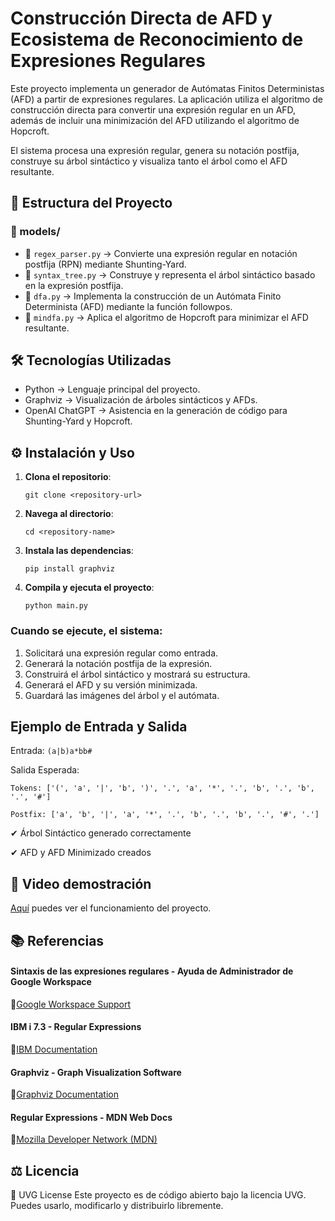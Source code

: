 # Construcción Directa de AFD y Ecosistema de Reconocimiento de Expresiones Regulares
Este proyecto implementa un generador de Autómatas Finitos Deterministas (AFD) a partir de expresiones regulares. La aplicación utiliza el algoritmo de construcción directa para convertir una expresión regular en un AFD, además de incluir una minimización del AFD utilizando el algoritmo de Hopcroft.

El sistema procesa una expresión regular, genera su notación postfija, construye su árbol sintáctico y visualiza tanto el árbol como el AFD resultante.

## 📁 Estructura del Proyecto
### 📂 models/
- 📄 ```regex_parser.py``` → Convierte una expresión regular en notación postfija (RPN) mediante Shunting-Yard.
- 📄 ```syntax_tree.py``` → Construye y representa el árbol sintáctico basado en la expresión postfija.
- 📄 ```dfa.py``` → Implementa la construcción de un Autómata Finito Determinista (AFD) mediante la función followpos.
- 📄 ```mindfa.py``` → Aplica el algoritmo de Hopcroft para minimizar el AFD resultante.

## 🛠 Tecnologías Utilizadas
- Python → Lenguaje principal del proyecto.
- Graphviz → Visualización de árboles sintácticos y AFDs.
- OpenAI ChatGPT → Asistencia en la generación de código para Shunting-Yard y Hopcroft.

## ⚙️ Instalación y Uso
1. **Clona el repositorio**:
    ```
   git clone <repository-url>
    ```
3. **Navega al directorio**:
   ```
   cd <repository-name>
   ```
5. **Instala las dependencias**:
    ```
   pip install graphviz
    ```
3. **Compila y ejecuta el proyecto**:
    ```
   python main.py
    ```

### Cuando se ejecute, el sistema:
1. Solicitará una expresión regular como entrada.
2. Generará la notación postfija de la expresión.
3. Construirá el árbol sintáctico y mostrará su estructura.
4. Generará el AFD y su versión minimizada.
5. Guardará las imágenes del árbol y el autómata.

## Ejemplo de Entrada y Salida
Entrada:
```(a|b)a*bb#```

Salida Esperada:

```Tokens: ['(', 'a', '|', 'b', ')', '.', 'a', '*', '.', 'b', '.', 'b', '.', '#']```

```Postfix: ['a', 'b', '|', 'a', '*', '.', 'b', '.', 'b', '.', '#', '.']```

✔ Árbol Sintáctico generado correctamente

✔ AFD y AFD Minimizado creados

## 🎥 Video demostración
[Aquí](https://youtu.be/oODn3RgnX10) puedes ver el funcionamiento del proyecto.

## 📚 Referencias
#### Sintaxis de las expresiones regulares - Ayuda de Administrador de Google Workspace
🔗[Google Workspace Support](https://support.google.com/a/answer/1371415?hl=es)
#### IBM i 7.3 - Regular Expressions
🔗[IBM Documentation](https://www.ibm.com/docs/es/i/7.3?topic=expressions-regular)
#### Graphviz - Graph Visualization Software
🔗[Graphviz Documentation](https://graphviz.org/)
#### Regular Expressions - MDN Web Docs
🔗[Mozilla Developer Network (MDN)]( https://developer.mozilla.org/en-US/docs/Web/JavaScript/Guide/Regular_expressions)

## ⚖️ Licencia
📌 UVG License
Este proyecto es de código abierto bajo la licencia UVG. Puedes usarlo, modificarlo y distribuirlo libremente.
